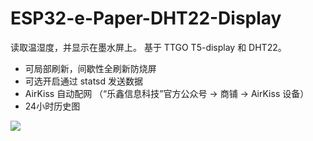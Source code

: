 # ESP32-e-Paper-DHT22-Display

读取温湿度，并显示在墨水屏上。
基于 TTGO T5-display 和 DHT22。

- 可局部刷新，间歇性全刷新防烧屏
- 可选开启通过 statsd 发送数据
- AirKiss 自动配网 （“乐鑫信息科技”官方公众号 -> 商铺 -> AirKiss 设备）
- 24小时历史图


![](https://user-images.githubusercontent.com/2135445/150112236-b0d2758a-e382-4a10-9eae-a35d272719b1.gif)




